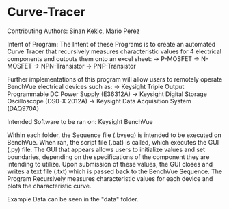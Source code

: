 # Curve-Tracer

Contributing Authors: Sinan Kekic, Mario Perez

Intent of Program: 
The Intent of these Programs is to create an automated Curve Tracer that recursively 
measures characteristic values for 4 electrical components and outputs them onto an excel sheet:
-> P-MOSFET
-> N-MOSFET
-> NPN-Transistor
-> PNP-Transistor

Further implementations of this program will allow users to remotely operate BenchVue 
electrical devices such as:
-> Keysight Triple Output Programmable DC Power Supply (E36312A)
-> Keysight Digital Storage Oscilloscope (DS0-X 2012A)
-> Keysight Data Acquisition System (DAQ970A)


Intended Software to be ran on: Keysight BenchVue

Within each folder, the Sequence file (.bvseq) is intended to be executed on BenchVue. When ran, the script file (.bat) is called, which executes the GUI (.py) file. The GUI that appears allows users to initialize values and set boundaries, depending on the specifications of the component they are intending to utilize. Upon submission of these values, the GUI closes and writes a text file (.txt) which is passed back to the BenchVue Sequence. The Program Recursively measures characteristic values for each device and plots the characteristic curve.

Example Data can be seen in the "data" folder.
